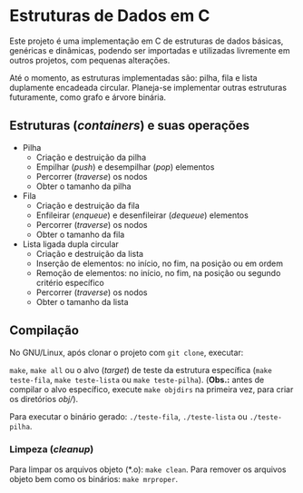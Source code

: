 # Estruturas de Dados em C

Este projeto é uma implementação em C de estruturas de dados básicas, genéricas e dinâmicas, podendo ser importadas e utilizadas livremente em outros projetos, com pequenas alterações.

Até o momento, as estruturas implementadas são: pilha, fila e lista duplamente encadeada circular. Planeja-se implementar outras estruturas futuramente, como grafo e árvore binária.

## Estruturas (_containers_) e suas operações

* Pilha
    - Criação e destruição da pilha
    - Empilhar (*push*) e desempilhar (*pop*) elementos
    - Percorrer (*traverse*) os nodos
    - Obter o tamanho da pilha
* Fila
    - Criação e destruição da fila
    - Enfileirar (*enqueue*) e desenfileirar (*dequeue*) elementos
    - Percorrer (*traverse*) os nodos
    - Obter o tamanho da fila
* Lista ligada dupla circular
    - Criação e destruição da lista
    - Inserção de elementos: no início, no fim, na posição ou em ordem
    - Remoção de elementos: no início, no fim, na posição ou segundo critério específico
    - Percorrer (*traverse*) os nodos
    - Obter o tamanho da lista

## Compilação

No GNU/Linux, após clonar o projeto com `git clone`, executar:

`make`, `make all` ou o alvo (*target*) de teste da estrutura específica (`make teste-fila`, `make teste-lista` ou `make teste-pilha`). (**Obs.:** antes de compilar o alvo específico, execute `make objdirs` na primeira vez, para criar os diretórios *obj/*).

Para executar o binário gerado: `./teste-fila`, `./teste-lista` ou `./teste-pilha`.

### Limpeza (_cleanup_)

Para limpar os arquivos objeto (*.o): `make clean`. Para remover os arquivos objeto bem como os binários: `make mrproper`.